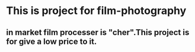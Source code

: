 # This is project for film-photography 
## in market film processer is "cher".This project is for give a low price to it.